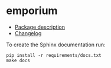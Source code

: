 # emporium

- [Package description](docs/source/description.rst)
- [Changelog](CHANGELOG.md)

To create the Sphinx documentation run:

    pip install -r requirements/docs.txt
    make docs
